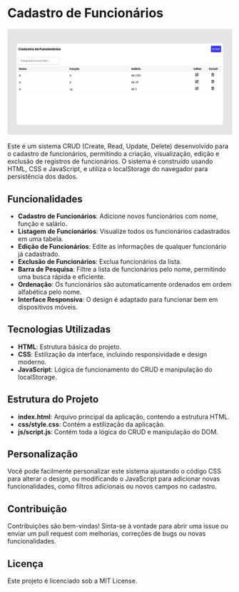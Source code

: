 # Cadastro de Funcionários

![Logo do Sistema](assets/imagem-site.png)

Este é um sistema CRUD (Create, Read, Update, Delete) desenvolvido para o cadastro de funcionários, permitindo a criação, visualização, edição e exclusão de registros de funcionários. O sistema é construído usando HTML, CSS e JavaScript, e utiliza o localStorage do navegador para persistência dos dados.

## Funcionalidades

- **Cadastro de Funcionários**: Adicione novos funcionários com nome, função e salário.
- **Listagem de Funcionários**: Visualize todos os funcionários cadastrados em uma tabela.
- **Edição de Funcionários**: Edite as informações de qualquer funcionário já cadastrado.
- **Exclusão de Funcionários**: Exclua funcionários da lista.
- **Barra de Pesquisa**: Filtre a lista de funcionários pelo nome, permitindo uma busca rápida e eficiente.
- **Ordenação**: Os funcionários são automaticamente ordenados em ordem alfabética pelo nome.
- **Interface Responsiva**: O design é adaptado para funcionar bem em dispositivos móveis.

## Tecnologias Utilizadas

- **HTML**: Estrutura básica do projeto.
- **CSS**: Estilização da interface, incluindo responsividade e design moderno.
- **JavaScript**: Lógica de funcionamento do CRUD e manipulação do localStorage.

## Estrutura do Projeto

- **index.html**: Arquivo principal da aplicação, contendo a estrutura HTML.
- **css/style.css**: Contém a estilização da aplicação.
- **js/script.js**: Contém toda a lógica do CRUD e manipulação do DOM.

## Personalização

Você pode facilmente personalizar este sistema ajustando o código CSS para alterar o design, ou modificando o JavaScript para adicionar novas funcionalidades, como filtros adicionais ou novos campos no cadastro.

## Contribuição

Contribuições são bem-vindas! Sinta-se à vontade para abrir uma issue ou enviar um pull request com melhorias, correções de bugs ou novas funcionalidades.

## Licença

Este projeto é licenciado sob a MIT License.
